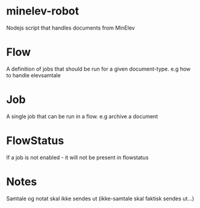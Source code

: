# minelev-robot
Nodejs script that handles documents from MinElev


# Flow
A definition of jobs that should be run for a given document-type. e.g how to handle elevsamtale

# Job
A single job that can be run in a flow. e.g archive a document

# FlowStatus
If a job is not enabled - it will not be present in flowstatus

# Notes
Samtale og notat skal ikke sendes ut (ikke-samtale skal faktisk sendes ut...)
